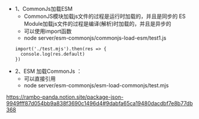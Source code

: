 - 1、CommonJs加载ESM
  - CommonJS模块加载js文件的过程是运行时加载的，并且是同步的
ES Module加载js文件的过程是编译(解析)时加载的，并且是异步的
  - 可以使用import函数
  - node server/esm-commonjs/commonjs-load-esm/test1.js
  ```
  import('./test.mjs').then(res => {
    console.log(res.default)
  })
  ```
- 2、ESM 加载CommonJs ：
  - 可以直接引用
  - node server/esm-commonjs/esm-load-commonjs/test.mjs 

https://rambo-panda.notion.site/package-json-9949fff87d054bb9a838f3690c1496d4#9dabfa65ca19480dacdbf7e8b77db368
